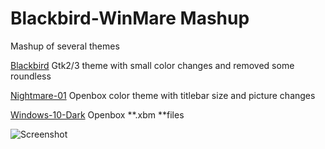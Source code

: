 # Blackbird-WinMare Mashup
Mashup of several themes

[Blackbird](https://github.com/shimmerproject/Blackbird) Gtk2/3 theme with small color changes and removed some roundless

[Nightmare-01](https://github.com/mati75/openbox-debian/tree/master/debian/themes/Nightmare-01) Openbox color theme with titlebar size and picture changes

[Windows-10-Dark](https://github.com/B00merang-Project/Windows-10-Dark) Openbox **.xbm **files

![Screenshot](https://raw.githubusercontent.com/aevernum/Blackbird-WinMare-Mashup/master/screenFetch-2017-06-13_20-41-11.png)
